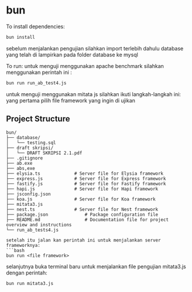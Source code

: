 # bun

To install dependencies:

```bash
bun install
```

sebelum menjalankan pengujian silahkan import terlebih dahulu database yang telah di lampirkan pada folder database ke mysql

To run:
untuk menguji menggunakan apache benchmark silahkan menggunakan perintah ini :
```bash
bun run run_ab_test4.js
```

untuk menguji menggunakan mitata js silahkan ikuti langkah-langkah ini:
yang pertama pilih file framework yang ingin di ujikan

## Project Structure

```plaintext
bun/
├── database/
│   └── testing.sql
├── draft skripsi/
│   └── DRAFT SKRIPSI 2.1.pdf
├── .gitignore
├── ab.exe
├── abs,exe
├── elysia.ts             # Server file for Elysia framework
├── express.js            # Server file for Express framework
├── fastify.js            # Server file for Fastify framework
├── hapi.js               # Server file for Hapi framework
├── jsconfig.json
├── koa.js                # Server file for Koa framework
├── mitata3.js
├── nest.ts               # Server file for Nest framework
├── package.json              # Package configuration file
├── README.md                 # Documentation file for project overview and instructions
└── run_ab_tests4.js

setelah itu jalan kan perintah ini untuk menjalankan server frameworknya:
```bash
bun run <file framework>
```
selanjutnya buka terminal baru untuk menjalankan file pengujian mitata3.js
dengan perintah:
```bash
bun run mitata3.js
```

